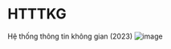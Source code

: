 # HTTTKG
Hệ thống thông tin không gian (2023)
![image](https://github.com/ngocdunghere/HTTTKG/assets/152847167/74c0489f-b006-47d8-8c8b-597cdcba78ff)
